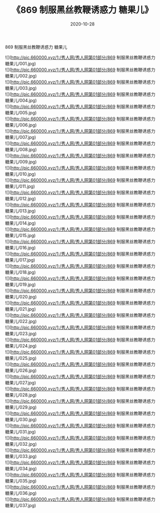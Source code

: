 ﻿---
layout: post
title:  《869 制服黑丝教鞭诱惑力 糖果儿》
date:   2020-10-28
img: http://pic.660000.xyz/1:/秀人网/秀人网第01部分/869 制服黑丝教鞭诱惑力 糖果儿/000.jpg
categories: [美女, 清纯, 唯美]
---

869 制服黑丝教鞭诱惑力 糖果儿

  ![](http://pic.660000.xyz/1:/秀人网/秀人网第01部分/869 制服黑丝教鞭诱惑力 糖果儿/001.jpg) <br> ![](http://pic.660000.xyz/1:/秀人网/秀人网第01部分/869 制服黑丝教鞭诱惑力 糖果儿/002.jpg) <br> ![](http://pic.660000.xyz/1:/秀人网/秀人网第01部分/869 制服黑丝教鞭诱惑力 糖果儿/003.jpg) <br> ![](http://pic.660000.xyz/1:/秀人网/秀人网第01部分/869 制服黑丝教鞭诱惑力 糖果儿/004.jpg) <br> ![](http://pic.660000.xyz/1:/秀人网/秀人网第01部分/869 制服黑丝教鞭诱惑力 糖果儿/005.jpg) <br> ![](http://pic.660000.xyz/1:/秀人网/秀人网第01部分/869 制服黑丝教鞭诱惑力 糖果儿/006.jpg) <br> ![](http://pic.660000.xyz/1:/秀人网/秀人网第01部分/869 制服黑丝教鞭诱惑力 糖果儿/007.jpg) <br> ![](http://pic.660000.xyz/1:/秀人网/秀人网第01部分/869 制服黑丝教鞭诱惑力 糖果儿/008.jpg) <br> ![](http://pic.660000.xyz/1:/秀人网/秀人网第01部分/869 制服黑丝教鞭诱惑力 糖果儿/009.jpg) <br> ![](http://pic.660000.xyz/1:/秀人网/秀人网第01部分/869 制服黑丝教鞭诱惑力 糖果儿/010.jpg) <br> ![](http://pic.660000.xyz/1:/秀人网/秀人网第01部分/869 制服黑丝教鞭诱惑力 糖果儿/011.jpg) <br> ![](http://pic.660000.xyz/1:/秀人网/秀人网第01部分/869 制服黑丝教鞭诱惑力 糖果儿/012.jpg) <br> ![](http://pic.660000.xyz/1:/秀人网/秀人网第01部分/869 制服黑丝教鞭诱惑力 糖果儿/013.jpg) <br> ![](http://pic.660000.xyz/1:/秀人网/秀人网第01部分/869 制服黑丝教鞭诱惑力 糖果儿/014.jpg) <br> ![](http://pic.660000.xyz/1:/秀人网/秀人网第01部分/869 制服黑丝教鞭诱惑力 糖果儿/015.jpg) <br> ![](http://pic.660000.xyz/1:/秀人网/秀人网第01部分/869 制服黑丝教鞭诱惑力 糖果儿/016.jpg) <br> ![](http://pic.660000.xyz/1:/秀人网/秀人网第01部分/869 制服黑丝教鞭诱惑力 糖果儿/017.jpg) <br> ![](http://pic.660000.xyz/1:/秀人网/秀人网第01部分/869 制服黑丝教鞭诱惑力 糖果儿/018.jpg) <br> ![](http://pic.660000.xyz/1:/秀人网/秀人网第01部分/869 制服黑丝教鞭诱惑力 糖果儿/019.jpg) <br> ![](http://pic.660000.xyz/1:/秀人网/秀人网第01部分/869 制服黑丝教鞭诱惑力 糖果儿/020.jpg) <br> ![](http://pic.660000.xyz/1:/秀人网/秀人网第01部分/869 制服黑丝教鞭诱惑力 糖果儿/021.jpg) <br> ![](http://pic.660000.xyz/1:/秀人网/秀人网第01部分/869 制服黑丝教鞭诱惑力 糖果儿/022.jpg) <br> ![](http://pic.660000.xyz/1:/秀人网/秀人网第01部分/869 制服黑丝教鞭诱惑力 糖果儿/023.jpg) <br> ![](http://pic.660000.xyz/1:/秀人网/秀人网第01部分/869 制服黑丝教鞭诱惑力 糖果儿/024.jpg) <br> ![](http://pic.660000.xyz/1:/秀人网/秀人网第01部分/869 制服黑丝教鞭诱惑力 糖果儿/025.jpg) <br> ![](http://pic.660000.xyz/1:/秀人网/秀人网第01部分/869 制服黑丝教鞭诱惑力 糖果儿/026.jpg) <br> ![](http://pic.660000.xyz/1:/秀人网/秀人网第01部分/869 制服黑丝教鞭诱惑力 糖果儿/027.jpg) <br> ![](http://pic.660000.xyz/1:/秀人网/秀人网第01部分/869 制服黑丝教鞭诱惑力 糖果儿/028.jpg) <br> ![](http://pic.660000.xyz/1:/秀人网/秀人网第01部分/869 制服黑丝教鞭诱惑力 糖果儿/029.jpg) <br> ![](http://pic.660000.xyz/1:/秀人网/秀人网第01部分/869 制服黑丝教鞭诱惑力 糖果儿/030.jpg) <br> ![](http://pic.660000.xyz/1:/秀人网/秀人网第01部分/869 制服黑丝教鞭诱惑力 糖果儿/031.jpg) <br> ![](http://pic.660000.xyz/1:/秀人网/秀人网第01部分/869 制服黑丝教鞭诱惑力 糖果儿/032.jpg) <br> ![](http://pic.660000.xyz/1:/秀人网/秀人网第01部分/869 制服黑丝教鞭诱惑力 糖果儿/033.jpg) <br> ![](http://pic.660000.xyz/1:/秀人网/秀人网第01部分/869 制服黑丝教鞭诱惑力 糖果儿/034.jpg) <br> ![](http://pic.660000.xyz/1:/秀人网/秀人网第01部分/869 制服黑丝教鞭诱惑力 糖果儿/035.jpg) <br> ![](http://pic.660000.xyz/1:/秀人网/秀人网第01部分/869 制服黑丝教鞭诱惑力 糖果儿/036.jpg) <br> ![](http://pic.660000.xyz/1:/秀人网/秀人网第01部分/869 制服黑丝教鞭诱惑力 糖果儿/037.jpg) <br>
